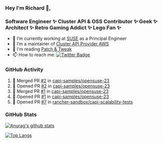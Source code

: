 ### Hey I'm Richard 👋, 

<h3 align="left">Software Engineer ✨ Cluster API & OSS Contributor ✨ Geek ✨ Architect ✨ Retro Gaming Addict ✨ Lego Fan ✨</h3>

- 🔭 I’m currently working at [SUSE](https://www.suse.com/) as a Principal Engineer
- 👯 I’m a maintainer of [Cluster API Provider AWS](https://github.com/kubernetes-sigs/cluster-api-provider-aws)
- 💬 I'm reading [Patch & Tweak](https://bjooks.com/products/patch-tweak-exploring-modular-synthesis)
- 📫 How to reach me: [![Twitter Badge](https://img.shields.io/badge/-@fruit_case-00acee?style=flat&logo=Twitter&logoColor=white)](https://twitter.com/intent/follow?screen_name=fruit_case "Follow on Twitter")

### GitHub Activity 

<!--START_SECTION:activity-->
1. 🎉 Merged PR [#2](https://github.com/capi-samples/opensuse-23/pull/2) in [capi-samples/opensuse-23](https://github.com/capi-samples/opensuse-23)
2. 💪 Opened PR [#2](https://github.com/capi-samples/opensuse-23/pull/2) in [capi-samples/opensuse-23](https://github.com/capi-samples/opensuse-23)
3. 🎉 Merged PR [#1](https://github.com/capi-samples/opensuse-23/pull/1) in [capi-samples/opensuse-23](https://github.com/capi-samples/opensuse-23)
4. 💪 Opened PR [#1](https://github.com/capi-samples/opensuse-23/pull/1) in [capi-samples/opensuse-23](https://github.com/capi-samples/opensuse-23)
5. 💪 Opened PR [#7](https://github.com/rancher-sandbox/capi-scalability-tests/pull/7) in [rancher-sandbox/capi-scalability-tests](https://github.com/rancher-sandbox/capi-scalability-tests)
<!--END_SECTION:activity-->

### GitHub Stats

[![Anurag's github stats](https://github-readme-stats.vercel.app/api?username=richardcase&count_private=true&show_icons=true)](https://github.com/anuraghazra/github-readme-stats)

[![Top Langs](https://github-readme-stats.vercel.app/api/top-langs/?username=richardcase&hide=html&layout=compact)](https://github.com/anuraghazra/github-readme-stats)

